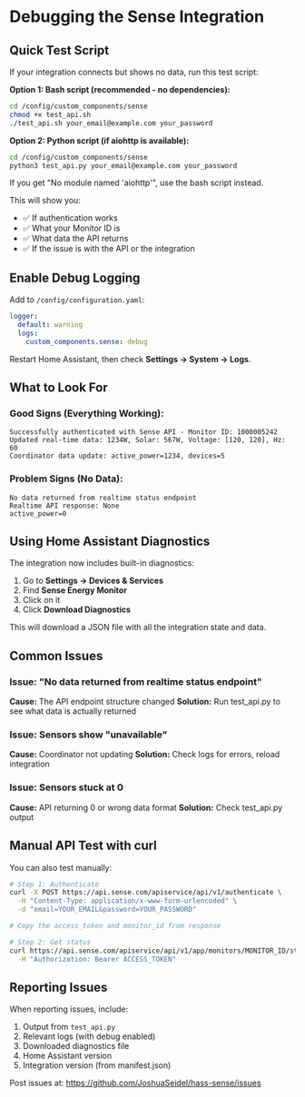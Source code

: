 # Debugging the Sense Integration

## Quick Test Script

If your integration connects but shows no data, run this test script:

**Option 1: Bash script (recommended - no dependencies):**
```bash
cd /config/custom_components/sense
chmod +x test_api.sh
./test_api.sh your_email@example.com your_password
```

**Option 2: Python script (if aiohttp is available):**
```bash
cd /config/custom_components/sense
python3 test_api.py your_email@example.com your_password
```

If you get "No module named 'aiohttp'", use the bash script instead.

This will show you:
- ✅ If authentication works
- ✅ What your Monitor ID is
- ✅ What data the API returns
- ✅ If the issue is with the API or the integration

## Enable Debug Logging

Add to `/config/configuration.yaml`:

```yaml
logger:
  default: warning
  logs:
    custom_components.sense: debug
```

Restart Home Assistant, then check **Settings → System → Logs**.

## What to Look For

### Good Signs (Everything Working):
```
Successfully authenticated with Sense API - Monitor ID: 1000005242
Updated real-time data: 1234W, Solar: 567W, Voltage: [120, 120], Hz: 60
Coordinator data update: active_power=1234, devices=5
```

### Problem Signs (No Data):
```
No data returned from realtime status endpoint
Realtime API response: None
active_power=0
```

## Using Home Assistant Diagnostics

The integration now includes built-in diagnostics:

1. Go to **Settings → Devices & Services**
2. Find **Sense Energy Monitor**
3. Click on it
4. Click **Download Diagnostics**

This will download a JSON file with all the integration state and data.

## Common Issues

### Issue: "No data returned from realtime status endpoint"
**Cause:** The API endpoint structure changed
**Solution:** Run test_api.py to see what data is actually returned

### Issue: Sensors show "unavailable"
**Cause:** Coordinator not updating
**Solution:** Check logs for errors, reload integration

### Issue: Sensors stuck at 0
**Cause:** API returning 0 or wrong data format
**Solution:** Check test_api.py output

## Manual API Test with curl

You can also test manually:

```bash
# Step 1: Authenticate
curl -X POST https://api.sense.com/apiservice/api/v1/authenticate \
  -H "Content-Type: application/x-www-form-urlencoded" \
  -d "email=YOUR_EMAIL&password=YOUR_PASSWORD"

# Copy the access_token and monitor_id from response

# Step 2: Get status
curl https://api.sense.com/apiservice/api/v1/app/monitors/MONITOR_ID/status \
  -H "Authorization: Bearer ACCESS_TOKEN"
```

## Reporting Issues

When reporting issues, include:

1. Output from `test_api.py`
2. Relevant logs (with debug enabled)
3. Downloaded diagnostics file
4. Home Assistant version
5. Integration version (from manifest.json)

Post issues at: https://github.com/JoshuaSeidel/hass-sense/issues

